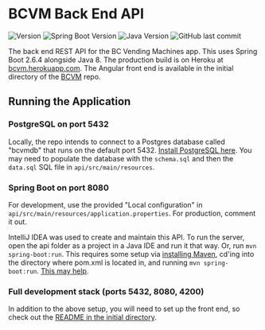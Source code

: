 # BCVM Back End API

![Version](https://img.shields.io/badge/version-1.0.0-red?style=for-the-badge)
![Spring Boot Version](https://img.shields.io/badge/spring%20boot-2.6.4-green?style=for-the-badge)
![Java Version](https://img.shields.io/badge/java-8-orange?style=for-the-badge)
![GitHub last commit](https://img.shields.io/github/last-commit/zachneill/bc-vending-machines?color=purple&style=for-the-badge) 

The back end REST API for the BC Vending Machines app. This uses Spring Boot 2.6.4 alongside Java 8. The production build is on Heroku at [bcvm.herokuapp.com](https://bcvm.herokuapp.com/test). The Angular front end is available in the initial directory of the [BCVM](https://github.com/zachneill/bcvm) repo.

## Running the Application

### PostgreSQL on port 5432

Locally, the repo intends to connect to a Postgres database called "bcvmdb" that runs on the default port 5432. [Install PostgreSQL here](https://www.postgresql.org/download/). You may need to populate the database with the `schema.sql` and then the `data.sql` SQL file in `api/src/main/resources`.

### Spring Boot on port 8080

For development, use the provided "Local configuration" in `api/src/main/resources/application.properties`. For production, comment it out.

IntelliJ IDEA was used to create and maintain this API. To run the server, open the api folder as a project in a Java IDE and run it that way. Or, run `mvn spring-boot:run`. This requires some setup via [installing Maven](https://mkyong.com/maven/how-to-install-maven-in-windows/), cd'ing into the directory where pom.xml is located in, and running `mvn spring-boot:run`. [This may help](https://stackoverflow.com/a/56616547).

### Full development stack (ports 5432, 8080, 4200)

In addition to the above setup, you will need to set up the front end, so check out the [README in the initial directory](https://github.com/zachneill/bcvm#bc-vending-machines).
